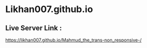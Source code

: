 # Likhan007.github.io

## Live Server Link : 
https://likhan007.github.io/Mahmud_the_trans-non_responsive-/
